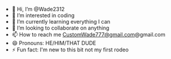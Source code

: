 - 👋 Hi, I’m @Wade2312
- 👀 I’m interested in coding
- 🌱 I’m currently learning everything I can
- 💞️ I’m looking to collaborate on anything 
- 📫 How to reach me CustomWade777@gmail.com@gmail.com 
- 😄 Pronouns: HE/HIM/THAT DUDE
- ⚡ Fun fact: I'm new to this bit not my first rodeo

<!---
Wade2312/Wade2312 is a ✨ special ✨ repository because its `README.md` (this file) appears on your GitHub profile.
You can click the Preview link to take a look at your changes.
--->
